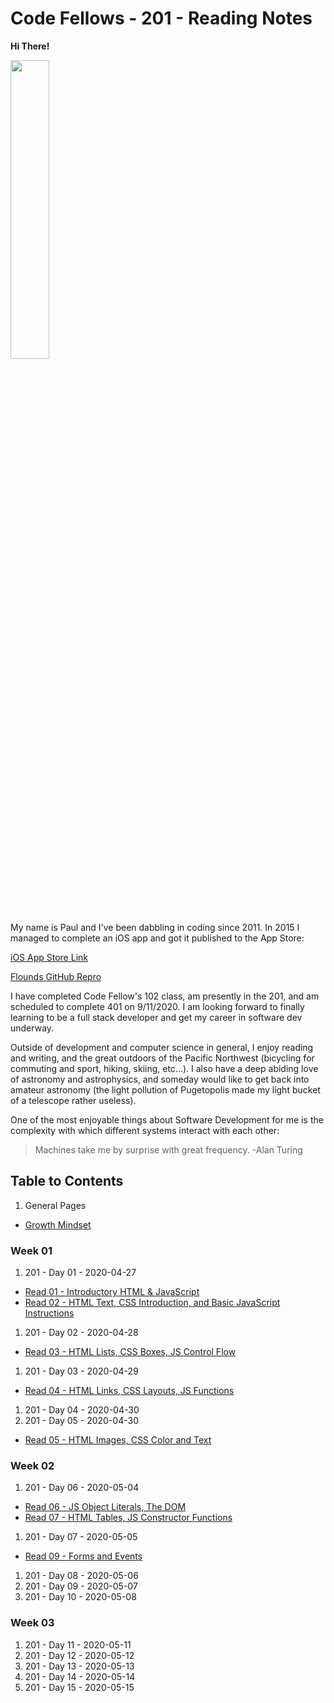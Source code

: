 # Code Fellows - 201 - Reading Notes

**Hi There!**

<img src="https://scontent-sea1-1.xx.fbcdn.net/v/t1.0-9/21151248_10103127856966428_1471585133870514402_n.jpg?_nc_cat=104&_nc_sid=0debeb&_nc_ohc=BU-T5nS3eWoAX8urhCs&_nc_ht=scontent-sea1-1.xx&oh=3728c4a18ab582f89476fb8b63dce519&oe=5EBB8E3D" width="35%">

My name is Paul and I've been dabbling in coding since 2011. In 2015 I managed to complete an iOS app and got it published to the App Store:

[iOS App Store Link](https://apps.apple.com/us/app/flounds/id1059196121 "iOS App Store - Flounds")

[Flounds GitHub Repro](https://github.com/paulmrest/Flounds)

I have completed Code Fellow's 102 class, am presently in the 201, and am scheduled to complete 401 on 9/11/2020. I am looking forward to finally learning to be a full stack developer and get my career in software dev underway.

Outside of development and computer science in general, I enjoy reading and writing, and the great outdoors of the Pacific Northwest (bicycling for commuting and sport, hiking, skiing, etc...). I also have a deep abiding love of astronomy and astrophysics, and someday would like to get back into amateur astronomy (the light pollution of Pugetopolis made my light bucket of a telescope rather useless).

One of the most enjoyable things about Software Development for me is the complexity with which different systems interact with each other:

> Machines take me by surprise with great frequency.
> -Alan Turing


## Table to Contents

1. General Pages
* [Growth Mindset](./GeneralGuides/GrowthMindset.md)

### Week 01

1. 201 - Day 01 - 2020-04-27
* [Read 01 - Introductory HTML & JavaScript](Day01-2020-04-27/Read01-IntroHTML+JS.md)
* [Read 02 - HTML Text, CSS Introduction, and Basic JavaScript Instructions](Day01-2020-04-27/class-02.md)
1. 201 - Day 02 - 2020-04-28
* [Read 03 - HTML Lists, CSS Boxes, JS Control Flow](Day02-2020-04-28/Read03-HTMLText+CSSBoxes+JSControlFlow.md)
1. 201 - Day 03 - 2020-04-29
* [Read 04 - HTML Links, CSS Layouts, JS Functions](Day03-2020-04-29/class-04.md)
1. 201 - Day 04 - 2020-04-30
1. 201 - Day 05 - 2020-04-30
* [Read 05 - HTML Images, CSS Color and Text](Day05-2020-05-01/class-05.md)

### Week 02

1. 201 - Day 06 - 2020-05-04
* [Read 06 - JS Object Literals, The DOM](Day06-2020-05-04/class-06.md)
* [Read 07 - HTML Tables, JS Constructor Functions](Day06-2020-05-04/class-07.md)
1. 201 - Day 07 - 2020-05-05
* [Read 09 - Forms and Events](Day07-2020-05-5/class09.md)
1. 201 - Day 08 - 2020-05-06
1. 201 - Day 09 - 2020-05-07
1. 201 - Day 10 - 2020-05-08

### Week 03

1. 201 - Day 11 - 2020-05-11
1. 201 - Day 12 - 2020-05-12
1. 201 - Day 13 - 2020-05-13
1. 201 - Day 14 - 2020-05-14
1. 201 - Day 15 - 2020-05-15